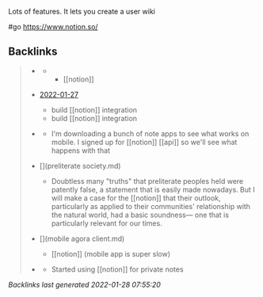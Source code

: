 Lots of features. It lets you create a user wiki

#go https://www.notion.so/

## Backlinks

> - [](2021-04-14.md)
>   - -	[[notion]]
>    
> - [2022-01-27](todo.md)
>   - build [[notion]] integration
>   - build [[notion]] integration
>    
> - [](2021-04-24.md)
>   - I'm downloading a bunch of note apps to see what works on mobile. I signed up for [[notion]] [[api]] so we'll see what happens with that
>    
> - [](preliterate society.md)
>   - Doubtless many "truths" that preliterate peoples held were patently false, a statement that is easily made nowadays. But I will make a case for the [[notion]] that their outlook, particularly as applied to their communities' relationship with the natural world, had a basic soundness— one that is particularly relevant for our times.
>    
> - [](mobile agora client.md)
>   - [[notion]] (mobile app is super slow)
>    
> - [](2021-05-05.md)
>   - Started using [[notion]] for private notes

_Backlinks last generated 2022-01-28 07:55:20_
